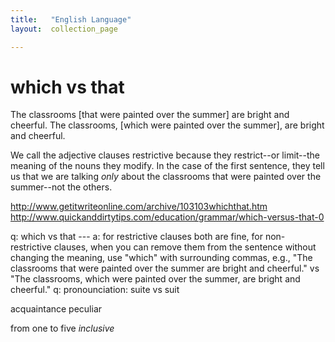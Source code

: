 ```yaml
---
title:   "English Language"
layout:  collection_page

---
```


# which vs that

The classrooms [that were painted over the summer] are bright and cheerful.
The classrooms, [which were painted over the summer], are bright and cheerful. 

We call the adjective clauses restrictive because they restrict--or limit--the meaning of the nouns they modify. In the case of the first sentence, they tell us that we are talking _only_ about the classrooms that were painted over the summer--not the others. 

<http://www.getitwriteonline.com/archive/103103whichthat.htm>
<http://www.quickanddirtytips.com/education/grammar/which-versus-that-0>

q: which vs that --- a: for restrictive clauses both are fine, for non-restrictive clauses, when you can remove them from the sentence without changing the meaning, use "which" with surrounding commas, e.g., "The classrooms that were painted over the summer are bright and cheerful." vs "The classrooms, which were painted over the summer, are bright and cheerful."
q: pronounciation: suite vs suit

acquaintance
peculiar

from one to five _inclusive_
